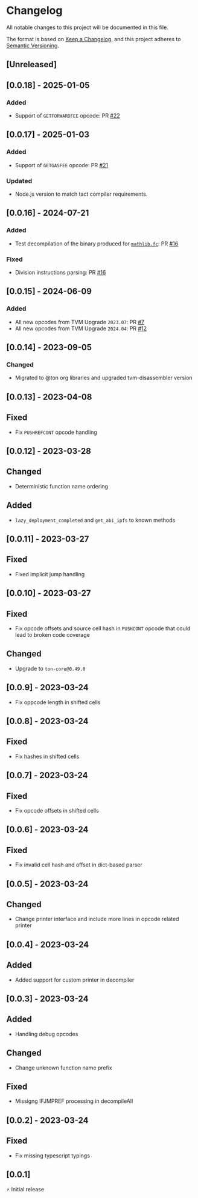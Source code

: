 # Changelog

All notable changes to this project will be documented in this file.

The format is based on [Keep a Changelog](https://keepachangelog.com/en/1.0.0/),
and this project adheres to [Semantic Versioning](https://semver.org/spec/v2.0.0.html).

## [Unreleased]

## [0.0.18] - 2025-01-05

### Added
- Support of `GETFORWARDFEE` opcode: PR [#22]()

## [0.0.17] - 2025-01-03

### Added
- Support of `GETGASFEE` opcode: PR [#21](https://github.com/tact-lang/ton-opcode/pull/21)

### Updated
- Node.js version to match tact compiler requirements.

## [0.0.16] - 2024-07-21

### Added

- Test decompilation of the binary produced for [`mathlib.fc`](https://github.com/ton-blockchain/ton/blob/5c392e0f2d946877bb79a09ed35068f7b0bd333a/crypto/smartcont/mathlib.fc): PR [#16](https://github.com/tact-lang/ton-opcode/pull/16)

### Fixed

- Division instructions parsing: PR [#16](https://github.com/tact-lang/ton-opcode/pull/16)

## [0.0.15] - 2024-06-09

### Added
- All new opcodes from TVM Upgrade `2023.07`: PR [#7](https://github.com/tact-lang/ton-opcode/pull/7)
- All new opcodes from TVM Upgrade `2024.04`: PR [#12](https://github.com/tact-lang/ton-opcode/pull/12)

## [0.0.14] - 2023-09-05

### Changed
- Migrated to @ton org libraries and upgraded tvm-disassembler version

## [0.0.13] - 2023-04-08

## Fixed
- Fix `PUSHREFCONT` opcode handling

## [0.0.12] - 2023-03-28

## Changed
- Deterministic function name ordering

## Added
- `lazy_deployment_completed` and `get_abi_ipfs` to known methods

## [0.0.11] - 2023-03-27

## Fixed
- Fixed implicit jump handling

## [0.0.10] - 2023-03-27

## Fixed
- Fix opcode offsets and source cell hash in `PUSHCONT` opcode that could lead to broken code coverage

## Changed
- Upgrade to `ton-core@0.49.0`

## [0.0.9] - 2023-03-24
- Fix oppcode length in shifted cells

## [0.0.8] - 2023-03-24

## Fixed
- Fix hashes in shifted cells

## [0.0.7] - 2023-03-24

## Fixed
- Fix opcode offsets in shifted cells

## [0.0.6] - 2023-03-24

## Fixed
- Fix invalid cell hash and offset in dict-based parser

## [0.0.5] - 2023-03-24

## Changed
- Change printer interface and include more lines in opcode related printer

## [0.0.4] - 2023-03-24

## Added
- Added support for custom printer in decompiler

## [0.0.3] - 2023-03-24

## Added
- Handling debug opcodes

## Changed
- Change unknown function name prefix

## Fixed
- Missigng IFJMPREF processing in decompileAll

## [0.0.2] - 2023-03-24

## Fixed
- Fix missing typescript typings

## [0.0.1]

⚡️ Initial release
